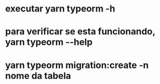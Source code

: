# executar yarn typeorm -h

# para verificar se esta funcionando, yarn typeorm --help

# yarn typeorm migration:create -n nome da tabela